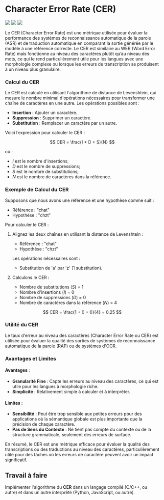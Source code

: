 # Character Error Rate (CER)
![](https://img.shields.io/badge/duration-04H-yellow)
![](https://img.shields.io/badge/lastest-2024--07--12-success)
![](https://img.shields.io/badge/contact-dr.mokira%40gmail.com-blueviolet)

Le CER (Character Error Rate) est une métrique utilisée pour évaluer
la performance des systèmes de reconnaissance automatique
de la parole (ASR) et de traduction
automatique en comparant la sortie générée par le modèle à une référence
correcte. Le CER est similaire au WER (Word Error Rate) mais fonctionne
au niveau
des caractères plutôt qu’au niveau des mots, ce qui le rend particulièrement
utile pour les langues avec une morphologie complexe ou lorsque les erreurs
de transcription se produisent à un niveau plus granulaire.

### Calcul du CER

Le CER est calculé en utilisant l'algorithme de distance de Levenshtein,
qui mesure le nombre minimal d'opérations nécessaires pour transformer
une chaîne de caractères en une autre. Les opérations possibles sont :

- **Insertion** : Ajouter un caractère.
- **Suppression** : Supprimer un caractère.
- **Substitution** : Remplacer un caractère par un autre.

Voici l’expression pour calculer le CER :

$$
CER = \frac{I + D + S}{N}
$$

où :

- $I$ est le nombre d'insertions;
- $D$ est le nombre de suppressions;
- $S$ est le nombre de substitutions;
- $N$ est le nombre de caractères dans la référence.

### Exemple de Calcul du CER

Supposons que nous avons une référence et une hypothèse comme suit :
- Référence : "chat"
- Hypothèse : "chzt"

Pour calculer le CER :
1. Alignez les deux chaînes en utilisant la distance de Levenshtein :
   - Référence : "chat"
   - Hypothèse : "chzt"

   Les opérations nécessaires sont :
   - Substitution de 'a' par 'z' (1 substitution).

2. Calculons le CER :
   - Nombre de substitutions ($S$) = 1
   - Nombre d'insertions ($I$) = 0
   - Nombre de suppressions ($D$) = 0
   - Nombre de caractères dans la référence ($N$) = 4

$$
CER = \frac{1 + 0 + 0}{4} = 0.25
$$

### Utilité du CER
Le taux d'erreur au niveau des caractères (Character Error Rate ou CER)
est utilisée pour évaluer la qualité des sorties de systèmes de reconnaissance 
automatique de la parole (RAP) ou de systèmes d'OCR. 

### Avantages et Limites

#### Avantages :
- **Granularité Fine** : Capte les erreurs au niveau des caractères,
ce qui est utile pour les langues à morphologie riche.
- **Simplicité** : Relativement simple à calculer et à interpréter.

#### Limites :
- **Sensibilité** : Peut être trop sensible aux petites erreurs pour des 
applications où la sémantique globale est plus importante que la précision
de chaque caractère.
- **Pas de Sens du Contexte** : Ne tient pas compte du contexte
ou de la structure grammaticale, seulement des erreurs de surface.

En résumé, le CER est une métrique efficace pour évaluer la qualité
des transcriptions ou des traductions au niveau des caractères,
particulièrement utile pour des tâches où les erreurs de caractère
peuvent avoir un impact significatif.

## Travail à faire
Implémenter l'algorithme du **CER** dans un langage compilé (C/C++, ou autre)
et dans un autre interprêté (Python, JavaScript, ou autre).

